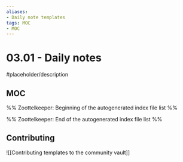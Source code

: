 ```yaml
---
aliases:
- Daily note templates
tags: MOC
- MOC
---
```


# 03.01 - Daily notes

#placeholder/description 

## MOC

%% Zoottelkeeper: Beginning of the autogenerated index file list  %%

%% Zoottelkeeper: End of the autogenerated index file list  %%

## Contributing

![[Contributing templates to the community vault]]